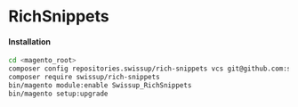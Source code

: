# RichSnippets

#### Installation

```bash
cd <magento_root>
composer config repositories.swissup/rich-snippets vcs git@github.com:swissup/richsnippets.git
composer require swissup/rich-snippets
bin/magento module:enable Swissup_RichSnippets
bin/magento setup:upgrade
```
